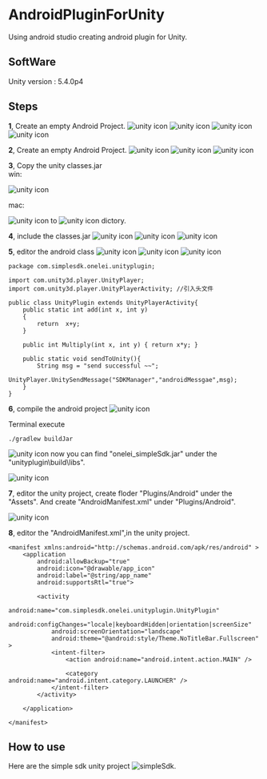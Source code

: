 # AndroidPluginForUnity
Using android studio creating android plugin for Unity. 

## SoftWare

Unity version : 5.4.0p4


## Steps
**1**, Create an empty Android Project.
![unity icon](./image/project1.png)
![unity icon](./image/project2.png)
![unity icon](./image/project3.png)
![unity icon](./image/project4.png)

**2**, Create an empty Android Project.
![unity icon](./image/plugin1.png)
![unity icon](./image/plugin2.png)
![unity icon](./image/plugin3.png)

**3**, Copy the unity classes.jar   
win:  

![unity icon](./image/unityClassesJar_win.png)  

mac:

![unity icon](./image/setup1.png)
to
![unity icon](./image/setup2.png)
dictory.

**4**, include the classes.jar 
![unity icon](./image/setup3.png)
![unity icon](./image/setup4.png)
![unity icon](./image/setup5.png)

**5**, editor the android class 
![unity icon](./image/unityplugin1.png)
![unity icon](./image/unityplugin2.png)
![unity icon](./image/unityplugin3.png)

```
package com.simplesdk.onelei.unityplugin;

import com.unity3d.player.UnityPlayer;
import com.unity3d.player.UnityPlayerActivity; //引入头文件

public class UnityPlugin extends UnityPlayerActivity{
    public static int add(int x, int y)
    {
        return  x+y;
    }

    public int Multiply(int x, int y) { return x*y; }

    public static void sendToUnity(){
        String msg = "send successful ~~";
        UnityPlayer.UnitySendMessage("SDKManager","androidMessgae",msg);
    }
}

```
**6**, compile the android project 
![unity icon](./image/build1.png)

Terminal execute 

```
./gradlew buildJar
```
![unity icon](./image/build2.png)
now you can find "onelei_simpleSdk.jar" under the "unityplugin\build\libs".

![unity icon](./image/build3.png)

**7**, editor the unity project, create floder "Plugins/Android" under the "Assets". 
And create "AndroidManifest.xml" under "Plugins/Android".

![unity icon](./image/build1.png)

**8**, editor the "AndroidManifest.xml",in the unity project. 

```
<manifest xmlns:android="http://schemas.android.com/apk/res/android" >
    <application
        android:allowBackup="true"
        android:icon="@drawable/app_icon"
        android:label="@string/app_name"
        android:supportsRtl="true">
        
        <activity 
            android:name="com.simplesdk.onelei.unityplugin.UnityPlugin"  
            android:configChanges="locale|keyboardHidden|orientation|screenSize"
            android:screenOrientation="landscape"
            android:theme="@android:style/Theme.NoTitleBar.Fullscreen" >
            <intent-filter>
                <action android:name="android.intent.action.MAIN" />

                <category android:name="android.intent.category.LAUNCHER" />
            </intent-filter>
        </activity>  
        
    </application>

</manifest>

``` 
 
## How to use

Here are the simple sdk unity project ![simpleSdk](https://github.com/onelei/simpleSdk).

